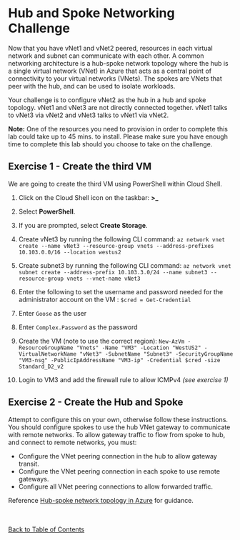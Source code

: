 # Hub and Spoke Networking Challenge

Now that you have vNet1 and vNet2 peered, resources in each virtual network and subnet can communicate with each other.  A common networking architecture is a hub-spoke network topology where the hub is a single virtual network (VNet) in Azure that acts as a central point of connectivity to your virtual networks (VNets). The spokes are VNets that peer with the hub, and can be used to isolate workloads.

Your challenge is to configure vNet2 as the hub in a hub and spoke topology.  vNet1 and vNet3 are not directly connected together.  vNet1 talks to vNet3 via vNet2 and vNet3 talks to vNet1 via vNet2.

**Note:** One of the resources you need to provision in order to complete this lab could take up to 45 mins. to install.  Please make sure you have enough time to complete this lab should you choose to take on the challenge.

## Exercise 1 - Create the third VM

We are going to create the third VM using PowerShell within Cloud Shell.  

1. Click on the Cloud Shell icon on the taskbar: **>_**
2. Select **PowerShell**.
3. If you are prompted, select **Create Storage**.
4. Create vNet3 by running the following CLI command:
`az network vnet create --name vNet3 --resource-group vnets --address-prefixes 10.103.0.0/16 --location westus2`

5. Create subnet3 by running the following CLI command:
`az network vnet subnet create --address-prefix 10.103.3.0/24 --name subnet3 --resource-group vnets --vnet-name vNet3`

6. Enter the following to set the username and password needed for the administrator account on the VM :
    `$cred = Get-Credential`
7. Enter `Goose` as the user
8. Enter `Complex.Password` as the password
9. Create the VM (note to use the correct region):
    `New-AzVm
    -ResourceGroupName "Vnets"
    -Name "VM3"
    -Location "WestUS2"
    -VirtualNetworkName "vNet3"
    -SubnetName "Subnet3"
    -SecurityGroupName "VM3-nsg"
    -PublicIpAddressName "VM3-ip"
    -Credential $cred
    -size Standard_D2_v2`
10.  Login to VM3 and add the firewall rule to allow ICMPv4 *(see exercise 1)*


## Exercise 2 - Create the Hub and Spoke

Attempt to configure this on your own, otherwise follow these instructions.  You should configure spokes to use the hub VNet gateway to communicate with remote networks. To allow gateway traffic to flow from spoke to hub, and connect to remote networks, you must:

* Configure the VNet peering connection in the hub to allow gateway transit.
* Configure the VNet peering connection in each spoke to use remote gateways.
* Configure all VNet peering connections to allow forwarded traffic.  

Reference [Hub-spoke network topology in Azure](<https://docs.microsoft.com/en-us/azure/architecture/reference-architectures/hybrid-networking/hub-spoke>) for guidance.

<br></br>
[Back to Table of Contents](./index.md#3-networking)